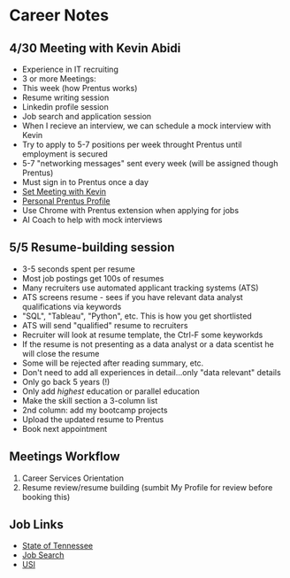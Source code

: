# Career Notes

## 4/30 Meeting with Kevin Abidi

- Experience in IT recruiting
- 3 or more Meetings:
- This week (how Prentus works)
- Resume writing session
- Linkedin profile session
- Job search and application session
- When I recieve an interview, we can schedule a mock interview with Kevin
- Try to apply to 5-7 positions per week throught Prentus until employment is secured
- 5-7 "networking messages" sent every week (will be assigned though Prentus)
- Must sign in to Prentus once a day
- [Set Meeting with Kevin](https://quickstart.prentus.co/member/my-coach)
- [Personal Prentus Profile](https://quickstart.prentus.co/p/alex-munger)
- Use Chrome with Prentus extension when applying for jobs
- AI Coach to help with mock interviews

## 5/5 Resume-building session

- 3-5 seconds spent per resume
- Most job postings get 100s of resumes
- Many recruiters use automated applicant tracking systems (ATS)
- ATS screens resume - sees if you have relevant data analyst qualifications via keywords
- "SQL", "Tableau", "Python", etc. This is how you get shortlisted
- ATS will send "qualified" resume to recruiters
- Recruiter will look at resume template, the Ctrl-F some keyworkds
- If the resume is not presenting as a data analyst or a data scentist he will close the resume
- Some will be rejected after reading summary, etc.
- Don't need to add all experiences in detail...only "data relevant" details
- Only go back 5 years (!)
- Only add *highest* education or parallel education
- Make the skill section a 3-column list
- 2nd column: add my bootcamp projects
- Upload the updated resume to Prentus
- Book next appointment

## Meetings Workflow

1. Career Services Orientation
2. Resume review/resume building (sumbit My Profile for review before booking this)

## Job Links

- [State of Tennessee](https://quickstart.prentus.co/job/1745963241314x727179611395953400)
- [Job Search](https://www.linkedin.com/jobs/search)
- [USI](https://jobs.usi.com/Jobs)

